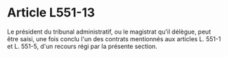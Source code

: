 # Article L551-13

Le président du tribunal administratif, ou le magistrat qu'il délègue, peut être saisi, une fois conclu l'un des contrats mentionnés aux articles L. 551-1 et L. 551-5, d'un recours régi par la présente section.
